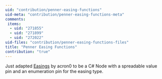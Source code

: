 ```yaml
---
uid: "contribution/penner-easing-functions"
uid-meta: "contribution/penner-easing-functions-meta"
comments: 
 items: 
  - uid: "271855"
  - uid: "271899"
  - uid: "272022"
uid-files: "contribution/penner-easing-functions-files"
title: "Penner Easing Functions"
contribution: "true"
---
```


Just adapted [Easings](https://github.com/acron0/Easings/blob/master/Easings.cs) by acron0 to be a C# Node with a spreadable value pin and an enumeration pin for the easing type.